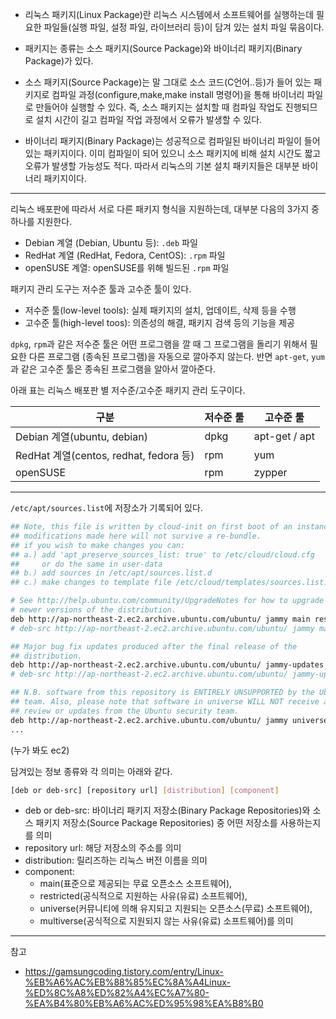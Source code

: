 
- 리눅스 패키지(Linux Package)란 리눅스 시스템에서 소프트웨어를 실행하는데 필요한 파일들(실행 파일, 설정 파일, 라이브러리 등)이 담겨 있는 설치 파일 묶음이다.

- 패키지는 종류는 소스 패키지(Source Package)와 바이너리 패키지(Binary Package)가 있다.

- 소스 패키지(Source Package)는 말 그대로 소스 코드(C언어..등)가 들어 있는 패키지로 컴파일 과정(configure,make,make install 명령어)을 통해 바이너리 파일로 만들어야 실행할 수 있다. 즉, 소스 패키지는 설치할 때 컴파일 작업도 진행되므로 설치 시간이 길고 컴파일 작업 과정에서 오류가 발생할 수 있다.

- 바이너리 패키지(Binary Package)는 성공적으로 컴파일된 바이너리 파일이 들어있는 패키지이다. 이미 컴파일이 되어 있으니 소스 패키지에 비해 설치 시간도 짧고 오류가 발생할 가능성도 적다. 따라서 리눅스의 기본 설치 패키지들은 대부분 바이너리 패키지이다.

---

리눅스 배포판에 따라서 서로 다른 패키지 형식을 지원하는데, 대부분 다음의 3가지 중 하나를 지원한다.

- Debian 계열 (Debian, Ubuntu 등): `.deb` 파일
- RedHat 계열 (RedHat, Fedora, CentOS): `.rpm` 파일
- openSUSE 계열: openSUSE를 위해 빌드된 `.rpm` 파일

패키지 관리 도구는 저수준 툴과 고수준 툴이 있다.

- 저수준 툴(low-level tools): 실제 패키지의 설치, 업데이트, 삭제 등을 수행
- 고수준 툴(high-level toos): 의존성의 해결, 패키지 검색 등의 기능을 제공

`dpkg`, `rpm`과 같은 저수준 툴은 어떤 프로그램을 깔 때 그 프로그램을 돌리기 위해서 필요한 다른 프로그램 (종속된 프로그램)을 자동으로 깔아주지 않는다. 반면 `apt-get`, `yum`과 같은 고수준 툴은 종속된 프로그램을 알아서 깔아준다.

아래 표는 리눅스 배포판 별 저수준/고수준 패키지 관리 도구이다.

|구분|저수준 툴|고수준 툴|
|-|-|-|
|Debian 계열(ubuntu, debian)|dpkg|apt-get / apt|
|RedHat 계열(centos, redhat, fedora 등)|rpm|yum|
|openSUSE|rpm|zypper|

---

`/etc/apt/sources.list`에 저장소가 기록되어 있다.

```bash
## Note, this file is written by cloud-init on first boot of an instance
## modifications made here will not survive a re-bundle.
## if you wish to make changes you can:
## a.) add 'apt_preserve_sources_list: true' to /etc/cloud/cloud.cfg
##     or do the same in user-data
## b.) add sources in /etc/apt/sources.list.d
## c.) make changes to template file /etc/cloud/templates/sources.list.tmpl

# See http://help.ubuntu.com/community/UpgradeNotes for how to upgrade to
# newer versions of the distribution.
deb http://ap-northeast-2.ec2.archive.ubuntu.com/ubuntu/ jammy main restricted
# deb-src http://ap-northeast-2.ec2.archive.ubuntu.com/ubuntu/ jammy main restricted

## Major bug fix updates produced after the final release of the
## distribution.
deb http://ap-northeast-2.ec2.archive.ubuntu.com/ubuntu/ jammy-updates main restricted
# deb-src http://ap-northeast-2.ec2.archive.ubuntu.com/ubuntu/ jammy-updates main restricted

## N.B. software from this repository is ENTIRELY UNSUPPORTED by the Ubuntu
## team. Also, please note that software in universe WILL NOT receive any
## review or updates from the Ubuntu security team.
deb http://ap-northeast-2.ec2.archive.ubuntu.com/ubuntu/ jammy universe
...
```

(누가 봐도 ec2)

담겨있는 정보 종류와 각 의미는 아래와 같다.

```bash
[deb or deb-src] [repository url] [distribution] [component]
```

- deb or deb-src: 바이너리 패키지 저장소(Binary Package Repositories)와 소스 패키지 저장소(Source Package Repositories) 중 어떤 저장소를 사용하는지를 의미
- repository url: 해당 저장소의 주소를 의미
- distribution: 릴리즈하는 리눅스 버전 이름을 의미
- component:
    - main(표준으로 제공되는 무료 오픈소스 소프트웨어),
    - restricted(공식적으로 지원하는 사유(유료) 소프트웨어),
    - universe(커뮤니티에 의해 유지되고 지원되는 오픈소스(무료) 소프트웨어),
    - multiverse(공식적으로 지원되지 않는 사유(유료) 소프트웨어)를 의미

---
참고
- https://gamsungcoding.tistory.com/entry/Linux-%EB%A6%AC%EB%88%85%EC%8A%A4Linux-%ED%8C%A8%ED%82%A4%EC%A7%80-%EA%B4%80%EB%A6%AC%ED%95%98%EA%B8%B0